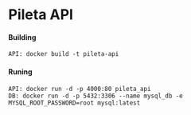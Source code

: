 # Pileta API

#### Building
```
API: docker build -t pileta-api
```

#### Runing
```
API: docker run -d -p 4000:80 pileta_api
DB: docker run -d -p 5432:3306 --name mysql_db -e MYSQL_ROOT_PASSWORD=root mysql:latest
```